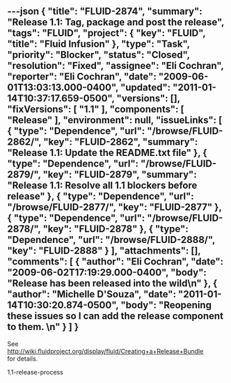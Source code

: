 ---json
{
  "title": "FLUID-2874",
  "summary": "Release 1.1: Tag, package and post the release",
  "tags": "FLUID",
  "project": {
    "key": "FLUID",
    "title": "Fluid Infusion"
  },
  "type": "Task",
  "priority": "Blocker",
  "status": "Closed",
  "resolution": "Fixed",
  "assignee": "Eli Cochran",
  "reporter": "Eli Cochran",
  "date": "2009-06-01T13:03:13.000-0400",
  "updated": "2011-01-14T10:37:17.659-0500",
  "versions": [],
  "fixVersions": [
    "1.1"
  ],
  "components": [
    "Release"
  ],
  "environment": null,
  "issueLinks": [
    {
      "type": "Dependence",
      "url": "/browse/FLUID-2862/",
      "key": "FLUID-2862",
      "summary": "Release 1.1: Update the README.txt file"
    },
    {
      "type": "Dependence",
      "url": "/browse/FLUID-2879/",
      "key": "FLUID-2879",
      "summary": "Release 1.1: Resolve all 1.1 blockers before release"
    },
    {
      "type": "Dependence",
      "url": "/browse/FLUID-2877/",
      "key": "FLUID-2877"
    },
    {
      "type": "Dependence",
      "url": "/browse/FLUID-2878/",
      "key": "FLUID-2878"
    },
    {
      "type": "Dependence",
      "url": "/browse/FLUID-2888/",
      "key": "FLUID-2888"
    }
  ],
  "attachments": [],
  "comments": [
    {
      "author": "Eli Cochran",
      "date": "2009-06-02T17:19:29.000-0400",
      "body": "Release has been released into the wild\n"
    },
    {
      "author": "Michelle D'Souza",
      "date": "2011-01-14T10:30:20.874-0500",
      "body": "Reopening these issues so I can add the release component to them.&#x20;\n"
    }
  ]
}
---
See \
<http://wiki.fluidproject.org/display/fluid/Creating+a+Release+Bundle>\
for details.

1.1-release-process

        